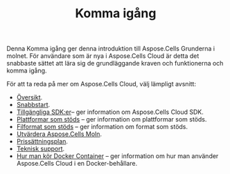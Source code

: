 ﻿---
title: Komma igång
second_title: Aspose.Cells Cloud Documen
type: docs
url: /sv/getting-started/
description: Aspose.Cells Cloud stöder Excel för att skapa, konvertera, sammanfoga, dela, skydda, inre objektoperation och så vidare
weight: 10
kwords: Excel, Office Cloud, REST API, Spreadsheet, PDF, CSV, Json, Markdwon, Komma igång
---
Denna Komma igång ger denna introduktion till Aspose.Cells Grunderna i molnet. För användare som är nya i Aspose.Cells Cloud är detta det snabbaste sättet att lära sig de grundläggande kraven och funktionerna och komma igång.

För att ta reda på mer om Aspose.Cells Cloud, välj lämpligt avsnitt:

- [Översikt](/cells/sv/overview/).
- [Snabbstart](/cells/sv/quickstart/).
- [Tillgängliga SDK:er](/cells/sv/available-sdks/)– ger information om Aspose.Cells Cloud SDK.
- [Plattformar som stöds](/cells/sv/supported-platforms/) – ger information om plattformar som stöds.
- [Filformat som stöds](/cells/sv/supported-file-formats/) – ger information om format som stöds.
- [Utvärdera Aspose.Cells Moln](/cells/sv/evaluate-aspose-cells/).
- [Prissättningsplan](/cells/sv/pricing-plan/).
- [Teknisk support](/cells/sv/technical-support/).
- [Hur man kör Docker Container](/cells/sv/how-to-run-docker-container/) – ger information om hur man använder Aspose.Cells Cloud i en Docker-behållare.
